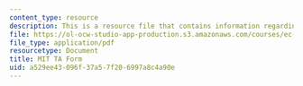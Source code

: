 ```yaml
---
content_type: resource
description: This is a resource file that contains information regarding MIT TA form.
file: https://ol-ocw-studio-app-production.s3.amazonaws.com/courses/ec-s01-internet-technology-in-local-and-global-communities-spring-2005-summer-2005/a529ee43096f37a57f206997a8c4a90e_MITEC_S01S05_mit_ta_form.pdf
file_type: application/pdf
resourcetype: Document
title: MIT TA Form
uid: a529ee43-096f-37a5-7f20-6997a8c4a90e
---
```

